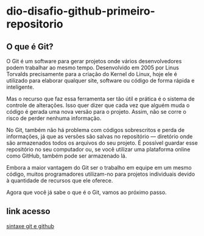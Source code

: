 # dio-disafio-github-primeiro-repositorio
## O que é Git?
O Git é um software para gerar projetos onde vários desenvolvedores podem trabalhar ao mesmo tempo. Desenvolvido em 2005 por Linus Torvalds precisamente para a criação do Kernel do Linux, hoje ele é utilizado para elaborar qualquer site, software ou código de forma rápida e inteligente.

Mas o recurso que faz essa ferramenta ser tão útil e prática é o sistema de controle de alterações. Isso quer dizer que cada vez que alguém muda o código é gerada uma nova versão para o projeto. Assim, não se corre o risco de perder nenhuma informação.

No Git, também não há problema com códigos sobrescritos e perda de informações, já que as versões são salvas no repositório — diretório onde são armazenados todos os arquivos do seu projeto. É possível guardar esse repositório no seu computador ou, se você utilizar uma plataforma online como GitHub, também pode ser armazenado lá.

Embora a maior vantagem do Git ser o trabalho em equipe em um mesmo código, muitos programadores utilizam-no para projetos individuais devido à quantidade de recursos que ele oferece.

Agora que você já sabe o que é o Git, vamos ao próximo passo.
## link acesso
[sintaxe git e github](https://github.com/jandersonfroes/dio-disafio-github-primeiro-repositorio.git)

